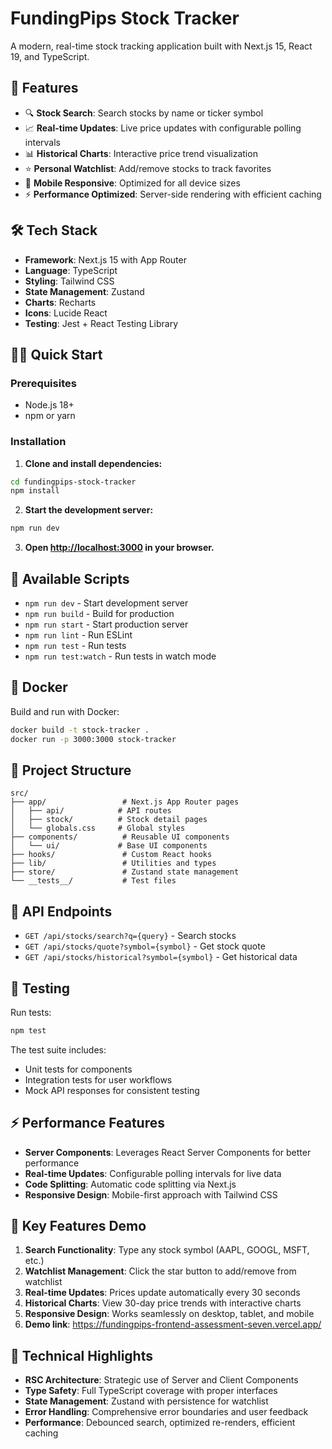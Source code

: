 # FundingPips Stock Tracker

A modern, real-time stock tracking application built with Next.js 15, React 19, and TypeScript.

## 🚀 Features

- 🔍 **Stock Search**: Search stocks by name or ticker symbol
- 📈 **Real-time Updates**: Live price updates with configurable polling intervals
- 📊 **Historical Charts**: Interactive price trend visualization
- ⭐ **Personal Watchlist**: Add/remove stocks to track favorites
- 📱 **Mobile Responsive**: Optimized for all device sizes
- ⚡ **Performance Optimized**: Server-side rendering with efficient caching

## 🛠️ Tech Stack

- **Framework**: Next.js 15 with App Router
- **Language**: TypeScript
- **Styling**: Tailwind CSS
- **State Management**: Zustand
- **Charts**: Recharts
- **Icons**: Lucide React
- **Testing**: Jest + React Testing Library

## 🏃‍♂️ Quick Start

### Prerequisites

- Node.js 18+
- npm or yarn

### Installation

1. **Clone and install dependencies:**
```bash
cd fundingpips-stock-tracker
npm install
```

2. **Start the development server:**
```bash
npm run dev
```

3. **Open [http://localhost:3000](http://localhost:3000) in your browser.**

## 📜 Available Scripts

- `npm run dev` - Start development server
- `npm run build` - Build for production
- `npm run start` - Start production server
- `npm run lint` - Run ESLint
- `npm run test` - Run tests
- `npm run test:watch` - Run tests in watch mode

## 🐳 Docker

Build and run with Docker:

```bash
docker build -t stock-tracker .
docker run -p 3000:3000 stock-tracker
```

## 📁 Project Structure

```
src/
├── app/                 # Next.js App Router pages
│   ├── api/            # API routes
│   ├── stock/          # Stock detail pages
│   └── globals.css     # Global styles
├── components/          # Reusable UI components
│   └── ui/             # Base UI components
├── hooks/               # Custom React hooks
├── lib/                 # Utilities and types
├── store/               # Zustand state management
└── __tests__/           # Test files
```

## 🔌 API Endpoints

- `GET /api/stocks/search?q={query}` - Search stocks
- `GET /api/stocks/quote?symbol={symbol}` - Get stock quote
- `GET /api/stocks/historical?symbol={symbol}` - Get historical data

## 🧪 Testing

Run tests:
```bash
npm test
```

The test suite includes:
- Unit tests for components
- Integration tests for user workflows
- Mock API responses for consistent testing

## ⚡ Performance Features

- **Server Components**: Leverages React Server Components for better performance
- **Real-time Updates**: Configurable polling intervals for live data
- **Code Splitting**: Automatic code splitting via Next.js
- **Responsive Design**: Mobile-first approach with Tailwind CSS

## 🎯 Key Features Demo

1. **Search Functionality**: Type any stock symbol (AAPL, GOOGL, MSFT, etc.)
2. **Watchlist Management**: Click the star button to add/remove from watchlist
3. **Real-time Updates**: Prices update automatically every 30 seconds
4. **Historical Charts**: View 30-day price trends with interactive charts
5. **Responsive Design**: Works seamlessly on desktop, tablet, and mobile
6. **Demo link**: https://fundingpips-frontend-assessment-seven.vercel.app/

## 🔧 Technical Highlights

- **RSC Architecture**: Strategic use of Server and Client Components
- **Type Safety**: Full TypeScript coverage with proper interfaces
- **State Management**: Zustand with persistence for watchlist
- **Error Handling**: Comprehensive error boundaries and user feedback
- **Performance**: Debounced search, optimized re-renders, efficient caching
